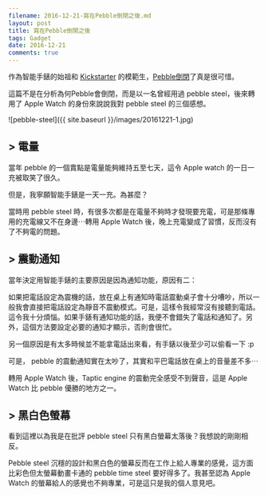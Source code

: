 ```yaml
---
filename: 2016-12-21-寫在Pebble倒閉之後.md
layout: post
title: 寫在Pebble倒閉之後
tags: Gadget
date: 2016-12-21
comments: true
---
```

作為智能手錶的始祖和 [Kickstarter](https://www.kickstarter.com) 的模範生，[Pebble倒閉](https://buzzorange.com/techorange/2016/12/09/pebble-is-failure/)了真是很可惜。

這篇不是在分析為何Pebble會倒閉，而是以一名曾經用過 pebble steel，後來轉用了 Apple Watch 的身份來說說我對 pebble steel 的三個感想。

![pebble-steel]({{ site.baseurl }}/images/20161221-1.jpg)

## > 電量

當年 pebble 的一個賣點是電量能夠維持五至七天，這令 Apple watch 的一日一充被取笑了很久。

但是，我寧願智能手錶是一天一充。為甚麼？

當時用 pebble steel 時，有很多次都是在電量不夠時才發現要充電，可是那條專用的充電線又不在身邊⋯轉用 Apple Watch 後，晚上充電變成了習慣，反而沒有了不夠電的問題。

## > 震動通知

當年決定用智能手錶的主要原因是因為通知功能，原因有二：

如果把電話設定為震機的話，放在桌上有通知時電話震動桌子會十分嘈吵，所以一般我會直接把電話設定為靜音不震動模式。可是，這樣令我經常沒有接聽到電話。這令我十分煩惱。如果手錶有通知功能的話，我便不會錯失了電話和通知了。另外，這個方法要設定必要的通知才顯示，否則會很忙。

另一個原因是有太多時候並不能拿電話出來看，有手錶以後至少可以偷看一下 :p

可是， pebble 的震動通知實在太吵了，其實和平巴電話放在桌上的音量差不多⋯

轉用 Apple Watch 後，Taptic engine 的震動完全感受不到聲音，這是 Apple Watch 比 pebble 優勝的地方之一。

## > 黑白色螢幕

看到這裡以為我是在批評 pebble steel 只有黑白螢幕太落後？我想說的剛剛相反。

Pebble steel 沉穩的設計和黑白色的螢幕反而在工作上給人專業的感覺，這方面比彩色但太螢幕動畫卡通的 pebble time steel 要好得多了。我甚至認為 Apple Watch 的螢幕給人的感覺也不夠專業，可是這只是我的個人意見吧。